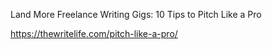 Land More Freelance Writing Gigs: 10 Tips to Pitch Like a Pro

https://thewritelife.com/pitch-like-a-pro/